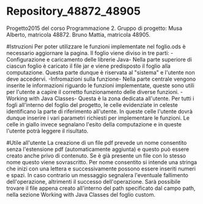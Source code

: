 # Repository_48872_48905
Progetto2015 del corso Programmazione 2. 
Gruppo di progetto:
	Musa Alberto, matricola 48872.
	Bruno Mattia, matricola 48905.

#Istruzioni
	Per poter utilizzare le funzioni implementate nel foglio.ods è necessario aggiornare la pagina. 
	Il foglio viene diviso in tre parti:
	-Configurazione e caricamento delle librerie Java-
	Nella parte superiore di ciascun foglio è caricato il file jar e viene predisposto il foglio alla computazione.
	Questa parte dunque è riservata al "sistema" e l'utente non deve accedervi.
	-Infromazioni sulla funzione-
	Nella parte centrale vengono inserite le informazioni riguardo le funzioni implementate, queste sono utili per l'utente 
	a capire il corretto funzionamento delle diverse funzioni.
	-Working with Java Classes-
	Questa è la zona dedicata all'utente.
	Per tutti i fogli all'interno del foglio del progetto, le celle evidenziate in celeste identificano la parte di riferimento all'utente. 
	In queste celle l'utente dovrà dunque inserire i vari parametri richiesti per implementare le funzioni.
	Le celle in giallo invece segnalano l'esito della computazione e in queste l'utente potrà leggere il risultato.

#Utile all'utente
	La creazione di un file pdf prevede un nome consentito senza l'estensione pdf (automaticamente aggiunta) e questo può essere creato anche privo di contenuto.
	Se è già presente un file con lo stesso nome questo viene sovrascritto.
	Per nome consentito si intende una stringa che inizi con una lettera e successivamente possono essere inseriti numeri e spazi. 
	In caso contrario un messaggio segnalera l'eventuale fallimento dell'operazione, altrimenti il successo dell'operazione.
	Sarà possibile trovare il file appena creato all'interno del path specificato dal campo path, nella sezione
	Working with Java Classes del foglio custom.
	
	
